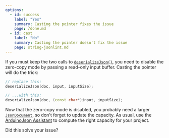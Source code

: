 ```yaml
---
options:
  - id: success
    label: "Yes"
    summary: Casting the pointer fixes the issue
    page: /done.md
  - id: cast
    label: "No"
    summary: Casting the pointer doesn't fix the issue
    page: string-jsonlint.md
---
```


If you must keep the two calls to [`deserializeJson()`](/v6/api/json/deserializejson/), you need to disable the zero-copy mode by passing a read-only input buffer. Casting the pointer will do the trick:

```c++
// replace this:
deserializeJson(doc, input, inputSize);

// ...with this:
deserializeJson(doc, (const char*)input, inputSize);
```

Now that the zero-copy mode is disabled, you probably need a larger [`JsonDocument`](/v6/api/jsondocument/), so don't forget to update the capacity. As usual, use the [ArduinoJson Assistant](/v6/assistant/) to compute the right capacity for your project.

Did this solve your issue?
